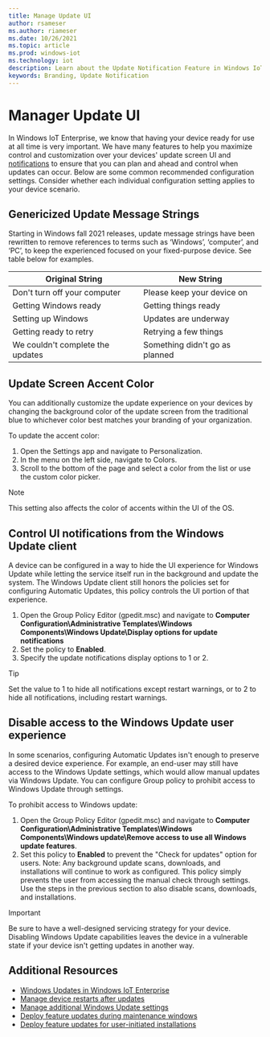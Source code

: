 ```yaml
---
title: Manage Update UI
author: rsameser
ms.author: riameser
ms.date: 10/26/2021
ms.topic: article
ms.prod: windows-iot
ms.technology: iot
description: Learn about the Update Notification Feature in Windows IoT Enterprise.
keywords: Branding, Update Notification
---
```

# Manager Update UI
In Windows IoT Enterprise, we know that having your device ready for use at all time is very important. We have many features to help you maximize control and customization over your devices' update screen UI and [notifications](/windows/deployment/update/waas-wu-settings#remove-access-to-use-all-windows-update-features) to ensure that you can plan and ahead and control when updates can occur. Below are some common recommended configuration settings. Consider whether each individual configuration setting applies to your device scenario.

## Genericized Update Message Strings
Starting in Windows fall 2021 releases, update message strings have been rewritten to remove references to terms such as ‘Windows’, ‘computer’, and ‘PC’, to keep the experienced focused on your fixed-purpose device. See table below for examples.

| Original String | New String |
|-----------------|------------|
| Don't turn off your computer | Please keep your device on |
| Getting Windows ready | Getting things ready |
| Setting up Windows | Updates are underway |
| Getting ready to retry | Retrying a few things |
| We couldn't complete the updates | Something didn't go as planned |


## Update Screen Accent Color
You can additionally customize the update experience on your devices by changing the background color of the update screen from the traditional blue to whichever color best matches your branding of your organization.  

To update the accent color:
1. Open the Settings app and navigate to Personalization.
2. In the menu on the left side, navigate to Colors.
3. Scroll to the bottom of the page and select a color from the list or use the custom color picker.


> [!NOTE]
>
> This setting also affects the color of accents within the UI of the OS.

## Control UI notifications from the Windows Update client
A device can be configured in a way to hide the UI experience for Windows Update while letting the service itself run in the background and update the system. The Windows Update client still honors the policies set for configuring Automatic Updates, this policy controls the UI portion of that experience.

1. Open the Group Policy Editor (gpedit.msc) and navigate to **Computer Configuration\Administrative Templates\Windows Components\Windows Update\Display options for update notifications**
2. Set the policy to **Enabled**.
3. Specify the update notifications display options to 1 or 2.

> [!TIP]
>
> Set the value to 1 to hide all notifications except restart warnings, or to 2 to hide all notifications, including restart warnings.


## Disable access to the Windows Update user experience
In some scenarios, configuring Automatic Updates isn't enough to preserve a desired device experience. For example, an end-user may still have access to the Windows Update settings, which would allow manual updates via Windows Update. You can configure Group policy to prohibit access to Windows Update through settings.

To prohibit access to Windows update:
1. Open the Group Policy Editor (gpedit.msc) and navigate to **Computer Configuration\Administrative Templates\Windows Components\Windows update\Remove access to use all Windows update features**.
2. Set this policy to **Enabled** to prevent the "Check for updates" option for users. Note: Any background update scans, downloads, and installations will continue to work as configured. This policy simply prevents the user from accessing the manual check through settings. Use the steps in the previous section to also disable scans, downloads, and installations.

> [!IMPORTANT]
>
> Be sure to have a well-designed servicing strategy for your device. Disabling Windows Update capabilities leaves the device in a vulnerable state if your device isn't getting updates in another way.


## Additional Resources
* [Windows Updates in Windows IoT Enterprise](../OS-Features/Updates.md)
* [Manage device restarts after updates](/windows/deployment/update/waas-restart)
* [Manage additional Windows Update settings](/windows/deployment/update/waas-wu-settings)
* [Deploy feature updates during maintenance windows](/windows/deployment/update/feature-update-maintenance-window)
* [Deploy feature updates for user-initiated installations](/windows/deployment/update/feature-update-user-install)
